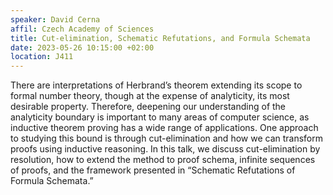 ```yaml
---
speaker: David Cerna
affil: Czech Academy of Sciences
title: Cut-elimination, Schematic Refutations, and Formula Schemata
date: 2023-05-26 10:15:00 +02:00
location: J411
---
```

There are interpretations of Herbrand’s theorem extending its scope to formal number theory, though at the expense of analyticity, its most desirable property.
Therefore, deepening our understanding of the analyticity boundary is important to many areas of computer science, as inductive theorem proving has a wide range of applications.
One approach to studying this bound is through cut-elimination and how we can transform proofs using inductive reasoning.
In this talk, we discuss cut-elimination by resolution, how to extend the method to proof schema, infinite sequences of proofs, and the framework presented in “Schematic Refutations of Formula Schemata.”
